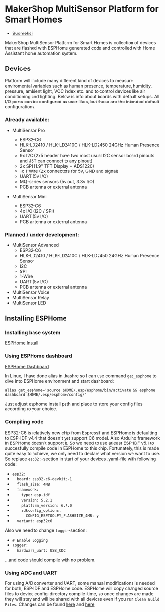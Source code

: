 # MakerShop MultiSensor Platform for Smart Homes

* [Suomeksi](./README_FI.md)

MakerShop MultiSensor Platform for Smart Homes is collection of devices that are flashed with ESPHome generated code and controlled with Home Assistant home automation system.

## Devices

Platform will include many different kind of devices to measure enviromental variables such as human presence, temperature, humidity, pressure, ambient light, VOC index etc. and to control devices like air conditioning and lighting. Below is info about boards with default setups. All I/O ports can be configured as user likes, but these are the intended default configurations.

### Already available:
- MultiSensor Pro
  - ESP32-C6
  - HLK-LD2410 / HLK-LD2410C / HLK-LD2450 24GHz Human Presence Sensor
  - 9x I2C (2x5 header have two most usual I2C sensor board pinouts and JST can connect to any pinout)
  - 2x SPI (1.9" TFT Display + ADS1220)
  - 1x 1-Wire (2x connectors for 5v, GND and signal)
  - UART (5v I/O)
  - MQ-series sensors (5v out, 3.3v I/O)
  - PCB antenna or external antenna
  
- MultiSensor Mini
  - ESP32-C6
  - 4x I/O (I2C / SPI)
  - UART (5v I/O)
  - PCB antenna or external antenna

### Planned / under development:
- MultiSensor Advanced
  - ESP32-C6
  - HLK-LD2410 / HLK-LD2410C / HLK-LD2450 24GHz Human Presence Sensor
  - I2C
  - SPI
  - 1-Wire
  - UART (5v I/O)
  - PCB antenna or external antenna
- MultiSensor Voice
- MultiSensor Relay
- MultiSensor LED

## Installing ESPHome

### Installing base system
[ESPHome Install](https://esphome.io/guides/installing_esphome.html)

### Using ESPHome dashboard
[ESPHome Dashboard](https://esphome.io/guides/getting_started_command_line.html#bonus-esphome-dashboard)

In Linux, I have done alias in .bashrc so I can use command `get_esphome` to dive into ESPHome environment and start dashboard:

`alias get_esphome='source $HOME/.esp/esphome/bin/activate && esphome dashboard $HOME/.esp/esphome/config/'`

Just adjust esphome install path and place to store your config files according to your choice.

### Compiling code

ESP32-C6 is relatively new chip from Espressif and ESPHome is defaulting to ESP-IDF v4.4 that doesn't yet support C6 model. Also Arduino framework in ESPHome doesn't support it. So we need to use atleast ESP-IDF v5.1 to succesfully compile code in ESPHome to this chip. Fortunately, this is made quite easy to achieve, we only need to declare what version we want to use. So replace `esp32:`-section in start of your devices .yaml-file with following code:

- `esp32:`
- `  board: esp32-c6-devkitc-1`
- `  flash_size: 4MB`
- `  framework:`
- `    type: esp-idf`
- `    version: 5.2.1`
- `    platform_version: 6.7.0`
- `    sdkconfig_options:`
- `      CONFIG_ESPTOOLPY_FLASHSIZE_4MB: y`
- `  variant: esp32c6`

Also we need to change `logger`-section:
- `# Enable logging`
- `logger:`
- `  hardware_uart: USB_CDC`

...and code should compile with no problem.

### Using ADC and UART

For using A/D converter and UART, some manual modifications is needed for both, ESP-IDF and ESPHome code. ESPHome will copy changed source files to device config-directory compile-time, so once changes are made they will stay and will be shared with all devices even if you run `Clean Build Files`. Changes can be found [here](https://github.com/makershopfi/smarthome/tree/main/.platformio/packages/framework-espidf/components/esp_adc/deprecated) and [here](https://github.com/makershopfi/smarthome/tree/main/esphome/lib/python3.12/site-packages/esphome/components)


